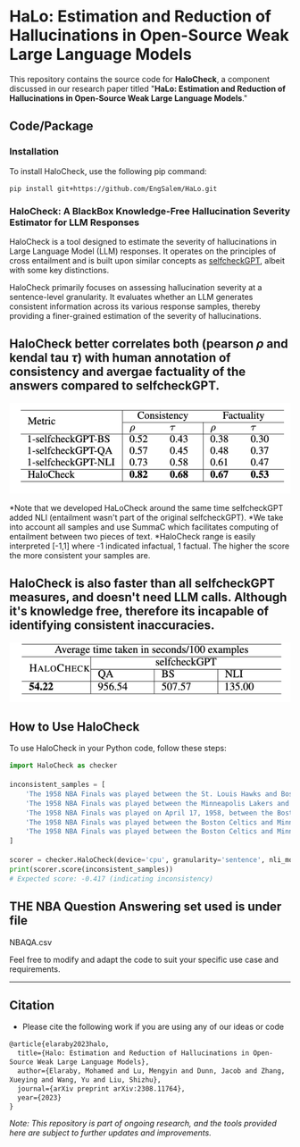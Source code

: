 # HaLo: Estimation and Reduction of Hallucinations in Open-Source Weak Large Language Models

This repository contains the source code for **HaloCheck**, a component discussed in our research paper titled "**HaLo: Estimation and Reduction of Hallucinations in Open-Source Weak Large Language Models**."

## Code/Package

### Installation
To install HaloCheck, use the following pip command:

```shell
pip install git+https://github.com/EngSalem/HaLo.git
```

### HaloCheck: A BlackBox Knowledge-Free Hallucination Severity Estimator for LLM Responses
HaloCheck is a tool designed to estimate the severity of hallucinations in Large Language Model (LLM) responses. It operates on the principles of cross entailment and is built upon similar concepts as [selfcheckGPT](https://github.com/potsawee/selfcheckgpt), albeit with some key distinctions.

HaloCheck primarily focuses on assessing hallucination severity at a sentence-level granularity. It evaluates whether an LLM generates consistent information across its various response samples, thereby providing a finer-grained estimation of the severity of hallucinations.

## HaloCheck better correlates both (pearson $\rho$ and kendal tau $\tau$) with human annotation of consistency and avergae factuality of the answers compared to selfcheckGPT. 
![](halo_vs_selfcheck.png)

*Note that we developed HaLoCheck around the same time selfcheckGPT added NLI (entailment wasn't part of the original selfcheckGPT).
*We take into account all samples and use SummaC which facilitates computing of entailment between two pieces of text.
*HaloCheck range is easily interpreted [-1,1] where -1 indicated infactual, 1 factual. The higher the score the more consistent your samples are. 

## HaloCheck is also faster than all selfcheckGPT measures, and doesn't need LLM calls. Although it's knowledge free, therefore its incapable of identifying consistent inaccuracies.
![](HaloCheck_time.png)

## How to Use HaloCheck

To use HaloCheck in your Python code, follow these steps:

```python
import HaloCheck as checker

inconsistent_samples = [
    'The 1958 NBA Finals was played between the St. Louis Hawks and Boston Celtics. The Hawks won the series 4 games to 2 in the best of 7 playoff.',
    'The 1958 NBA Finals was played between the Minneapolis Lakers and Boston Celtics and was won by the Lakers 4 games to 3.',
    'The 1958 NBA Finals was played on April 17, 1958, between the Boston Celtics and the St. Louis Hawks.',
    'The 1958 NBA Finals was played between the Boston Celtics and Minneapolis Lakers. The Celtics won the series 4 games to 2 for their 5th championship.',
    'The 1958 NBA Finals was played between the Boston Celtics and Minneapolis Lakers. The MVP of the 1958 NBA Finals was Bill Russell.'
]

scorer = checker.HaloCheck(device='cpu', granularity='sentence', nli_model='mnli')  # Change to 'cuda' if a GPU is available
print(scorer.score(inconsistent_samples))
# Expected score: -0.417 (indicating inconsistency)
```
## THE NBA Question Answering set used is under file
NBAQA.csv

Feel free to modify and adapt the code to suit your specific use case and requirements.

---
## Citation

* Please cite the following work if you are using any of our ideas or code

```
@article{elaraby2023halo,
  title={Halo: Estimation and Reduction of Hallucinations in Open-Source Weak Large Language Models},
  author={Elaraby, Mohamed and Lu, Mengyin and Dunn, Jacob and Zhang, Xueying and Wang, Yu and Liu, Shizhu},
  journal={arXiv preprint arXiv:2308.11764},
  year={2023}
}
```

*Note: This repository is part of ongoing research, and the tools provided here are subject to further updates and improvements.*
